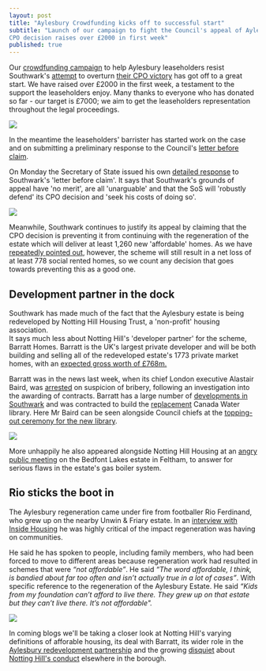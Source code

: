 ```yaml
---
layout: post
title: "Aylesbury Crowdfunding kicks off to successful start"
subtitle: "Launch of our campaign to fight the Council's appeal of Aylesbury 
CPO decision raises over £2000 in first week"
published: true
---
```

Our [crowdfunding 
campaign](https://www.gofundme.com/aylesbury-the-right-to-a-community-2uefgf2s) 
to help Aylesbury leaseholders resist Southwark's 
[attempt](http://35percent.org/2016-09-26-council-appeals-aylesbury-cpo-decision/) 
to overturn [their CPO 
victory](http://35percent.org/2016-09-18-aylesbury-compulsory-purchase-order-rejected/)
has got off to a great start. We have raised over £2000 in the first week, a testament to the support the leaseholders enjoy. Many thanks to everyone who has donated so far - our target is £7000; we aim to get the leaseholders representation throughout the legal proceedings.

![](http://35percent.org/img/gfmscreenshot.png)

In the meantime the leaseholders' barrister has started work on the case and on 
submitting a preliminary response to the Council's [letter before 
claim](http://35percent.org/img/20161007_Secretary_of_State_Aylesbury_CPO.pdf). 

On Monday the Secretary of State issued his own [detailed 
response](/img/SoSresponsetoLbC.pdf) to Southwark's 'letter before claim'. It 
says that Southwark's grounds of appeal have 'no merit', are all 'unarguable' 
and that the SoS will 'robustly defend' its CPO decision and 'seek his costs of 
doing so'.

![](http://35percent.org/img/SoSresponsetoLbC.png)

Meanwhile, Southwark continues to justify its appeal by claiming that the CPO decision is preventing it from continuing with the regeneration of the estate which will deliver at least 1,260 new 'affordable' homes. As we have [repeatedly pointed out](http://35percent.org/2016-09-26-council-appeals-aylesbury-cpo-decision/), however, the scheme will still result in a net loss of at least 778 social rented homes, so we count any decision that goes towards preventing this as a good one.

## Development partner in the dock
Southwark has made much of the fact that the Aylesbury estate is being 
redeveloped by Notting Hill Housing Trust, a 'non-profit' housing association.  
It says much less about Notting Hill's 'developer partner' for the scheme, 
Barratt Homes. Barratt is the UK's largest private developer and will be both 
building and selling all of the redeveloped estate's 1773 private market homes, 
with an [expected gross worth of £768m.](http://35percent.org/img/document.pdf) 

Barratt was in the news last week, when its chief London executive Alastair 
Baird, was 
[arrested](https://www.theguardian.com/business/2016/oct/19/barratt-executive-arrested-internal-inquiry-alastair-baird) 
on suspicion of bribery, following an investigation into the awarding of 
contracts. Barratt has a large number of [developments in 
Southwark](http://35percent.org/2015-09-14-barratt-conquers-southwark/) and was 
contracted to build the [replacement](http://35percent.org/auctions#libraries) 
Canada Water library.  Here Mr Baird can be seen alongside Council chiefs at 
the [topping-out ceremony for
the new library](http://www.southwark.gov.uk/news/article/146/new_iconic_southwark_building_emerges).

![](http://35percent.org/img/cwltoppingout.png)

More unhappily he also appeared alongside Notting Hill Housing at an [angry 
public 
meeting](http://www.insidehousing.co.uk/residents-anger-set-to-force-sub-let-u-turn/6504705.article) 
on the Bedfont Lakes estate in Feltham, to answer for serious flaws in the 
estate's gas boiler system.

## Rio sticks the boot in
The Aylesbury regeneration came under fire from footballer Rio Ferdinand, who 
grew up on the nearby Unwin & Friary estate. In an [interview with Inside 
Housing](http://www.insidehousing.co.uk/news/news-by-region/london/rio-ferdinand-criticises-unaffordable-regeneration-schemes/7017357.article) 
he was highly critical of the impact regeneration was having on communities.  

He said he has spoken to people, including family members, who had been forced 
to move to different areas because regeneration work had resulted in schemes 
that were _“not affordable”_. He said _“The word affordable, I think, is 
bandied about far too often and isn’t actually true in a lot of cases”_. With 
specific reference to the regeneration of the Aylesbury Estate. He said _“Kids 
from my foundation can’t afford to live there.  They grew up on that estate but 
they can’t live there.  It’s not affordable"._

![](http://35percent.org/img/rio.jpg)

In coming blogs we'll be taking a closer look at Notting Hill's varying 
definitions of afforable housing, its deal with Barratt, its wider role in the 
[Aylesbury redevelopment 
partnership](https://www.whatdotheyknow.com/request/aylesbury_estate_development_par#outgoing-591461) 
and the growing 
[disquiet](https://twitter.com/coyleneil/status/787588742366232576) about 
[Notting Hill's 
conduct](http://www.southwarknews.co.uk/news/housing-association-slammed-nightmare-scenario-eviction-threat-bermondseys-st-james-estate/) 
elsewhere in the borough.


